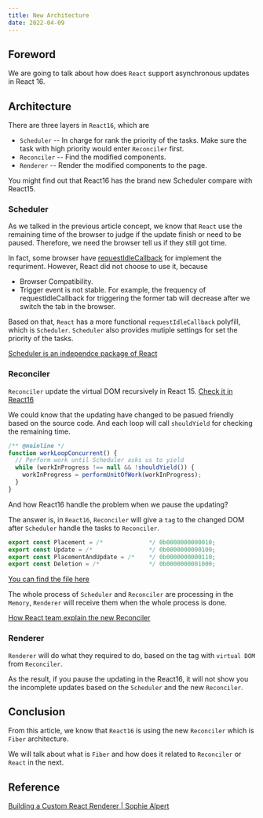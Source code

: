 ```yaml
---
title: New Architecture
date: 2022-04-09
---
```


## Foreword

We are going to talk about how does `React` support asynchronous updates in React 16.

## Architecture

There are three layers in `React16`, which are

- `Scheduler` -- In charge for rank the priority of the tasks. Make sure the task with high priority would enter `Reconciler` first.
- `Reconciler` -- Find the modified components.
- `Renderer` -- Render the modified components to the page.

You might find out that React16 has the brand new Scheduler compare with React15.

### Scheduler

As we talked in the previous article concept, we know that `React` use the remaining time of the browser to judge if the update finish or need to be paused. Therefore, we need the browser tell us if they still got time.

In fact, some browser have [requestIdleCallback](https://developer.mozilla.org/en-US/docs/Web/API/Window/requestIdleCallback) for implement the requriment. However, React did not choose to use it, because

- Browser Compatibility.
- Trigger event is not stable. For example, the frequency of requestIdleCallback for triggering the former tab will decrease after we switch the tab in the browser.

Based on that, `React` has a more functional `requestIdleCallback` polyfill, which is `Scheduler`. `Scheduler` also provides mutiple settings for set the priority of the tasks.

[Scheduler is an independce package of React](https://github.com/facebook/react/tree/1fb18e22ae66fdb1dc127347e169e73948778e5a/packages/scheduler)

### Reconciler

`Reconciler` update the virtual DOM recursively in React 15. [Check it in React16](https://github.com/facebook/react/blob/1fb18e22ae66fdb1dc127347e169e73948778e5a/packages/react-reconciler/src/ReactFiberWorkLoop.new.js#L1673)

We could know that the updating have changed to be pasued friendly based on the source code. And each loop will call `shouldYield` for checking the remaining time.

```js
/** @noinline */
function workLoopConcurrent() {
  // Perform work until Scheduler asks us to yield
  while (workInProgress !== null && !shouldYield()) {
    workInProgress = performUnitOfWork(workInProgress);
  }
}
```

And how React16 handle the problem when we pause the updating?

The answer is, in `React16`, `Reconciler` will give a `tag` to the changed DOM after `Scheduler` handle the tasks to `Reconciler`.

```js
export const Placement = /*             */ 0b0000000000010;
export const Update = /*                */ 0b0000000000100;
export const PlacementAndUpdate = /*    */ 0b0000000000110;
export const Deletion = /*              */ 0b0000000001000;
```

[You can find the file here](https://github.com/facebook/react/blob/1fb18e22ae66fdb1dc127347e169e73948778e5a/packages/react-reconciler/src/ReactSideEffectTags.js)

The whole process of `Scheduler` and `Reconciler` are processing in the `Memory`, `Renderer` will receive them when the whole process is done.

[How React team explain the new Reconciler](https://reactjs.org/docs/codebase-overview.html#fiber-reconciler)

### Renderer

`Renderer` will do what they required to do, based on the tag with `virtual DOM` from `Reconciler`.

As the result, if you pause the updating in the React16, it will not show you the incomplete updates based on the `Scheduler` and the new `Reconciler`.

## Conclusion

From this article, we know that `React16` is using the new `Reconciler` which is `Fiber` architecture.

We will talk about what is `Fiber` and how does it related to `Reconciler` or `React` in the next.

## Reference

[Building a Custom React Renderer | Sophie Alpert](https://www.youtube.com/watch?v=CGpMlWVcHok&list=PLPxbbTqCLbGHPxZpw4xj_Wwg8-fdNxJRh&index=7)
